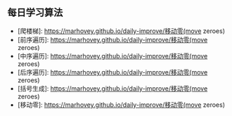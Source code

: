## 每日学习算法
- [爬楼梯]: https://marhovey.github.io/daily-improve/移动零(move zeroes)
- [前序遍历]: https://marhovey.github.io/daily-improve/移动零(move zeroes)
- [中序遍历]: https://marhovey.github.io/daily-improve/移动零(move zeroes)
- [后序遍历]: https://marhovey.github.io/daily-improve/移动零(move zeroes)
- [括号生成]: https://marhovey.github.io/daily-improve/移动零(move zeroes)
- [移动零]: https://marhovey.github.io/daily-improve/移动零(move zeroes)
